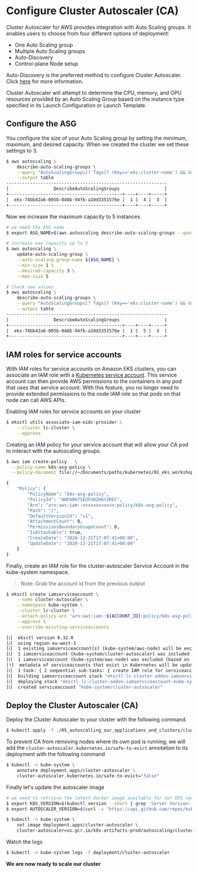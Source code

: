 # Configure Cluster Autoscaler (CA)

Cluster Autoscaler for AWS provides integration with Auto Scaling groups. It enables users to choose from four different options of deployment:

* One Auto Scaling group
* Multiple Auto Scaling groups
* Auto-Discovery
* Control-plane Node setup

Auto-Discovery is the preferred method to configure Cluster Autoscaler. Click [here](https://github.com/kubernetes/autoscaler/tree/master/cluster-autoscaler/cloudprovider/aws) for more information.

Cluster Autoscaler will attempt to determine the CPU, memory, and GPU resources provided by an Auto Scaling Group based on the instance type specified in its Launch Configuration or Launch Template.

## Configure the ASG

You configure the size of your Auto Scaling group by setting the minimum, maximum, and desired capacity. When we created the cluster we set these settings to 3.

```bash
$ aws autoscaling \
    describe-auto-scaling-groups \
    --query "AutoScalingGroups[? Tags[? (Key=='eks:cluster-name') && Value=='lc-cluster']].[AutoScalingGroupName, MinSize, MaxSize,DesiredCapacity]" \
    --output table
-------------------------------------------------------------
|                 DescribeAutoScalingGroups                 |
+-------------------------------------------+----+----+-----+
|  eks-74bb42a6-005b-046b-94fb-a10d3351576e |  1 |  4 |  3  |
+-------------------------------------------+----+----+-----+
```

Now we increase the maximum capacity to 5 instances

```bash
# we need the ASG name
$ export ASG_NAME=$(aws autoscaling describe-auto-scaling-groups --query "AutoScalingGroups[? Tags[? (Key=='eks:cluster-name') && Value=='lc-cluster']].AutoScalingGroupName" --output text)

# increase max capacity up to 5
$ aws autoscaling \
    update-auto-scaling-group \
    --auto-scaling-group-name ${ASG_NAME} \
    --min-size 1 \
    --desired-capacity 3 \
    --max-size 5

# Check new values
$ aws autoscaling \
    describe-auto-scaling-groups \
    --query "AutoScalingGroups[? Tags[? (Key=='eks:cluster-name') && Value=='lc-cluster']].[AutoScalingGroupName, MinSize, MaxSize,DesiredCapacity]" \
    --output table
-------------------------------------------------------------
|                 DescribeAutoScalingGroups                 |
+-------------------------------------------+----+----+-----+
|  eks-74bb42a6-005b-046b-94fb-a10d3351576e |  1 |  5 |  3  |
+-------------------------------------------+----+----+-----+
```

## IAM roles for service accounts

With IAM roles for service accounts on Amazon EKS clusters, you can associate an IAM role with a [Kubernetes service account](https://kubernetes.io/docs/tasks/configure-pod-container/configure-service-account/). This service account can then provide AWS permissions to the containers in any pod that uses that service account. With this feature, you no longer need to provide extended permissions to the node IAM role so that pods on that node can call AWS APIs.

Enabling IAM roles for service accounts on your cluster

```bash
$ eksctl utils associate-iam-oidc-provider \
    --cluster lc-cluster \
    --approve

```

Creating an IAM policy for your service account that will allow your CA pod to interact with the autoscaling groups.

```bash
$ aws iam create-policy   \
  --policy-name k8s-asg-policy \
  --policy-document file://~/Documents/paths/kubernetes/01_eks_workshop/05_autoscalling_our_applications_and_clusters/cluster-autoscaler/k8s-asg-policy.json

{
    "Policy": {
        "PolicyName": "k8s-asg-policy",
        "PolicyId": "ANPARK7SEOFUOZH6YZREC",
        "Arn": "arn:aws:iam::xxxxxxxxxxxx:policy/k8s-asg-policy",
        "Path": "/",
        "DefaultVersionId": "v1",
        "AttachmentCount": 0,
        "PermissionsBoundaryUsageCount": 0,
        "IsAttachable": true,
        "CreateDate": "2020-12-21T17:07:41+00:00",
        "UpdateDate": "2020-12-21T17:07:41+00:00"
    }
}
```

Finally, create an IAM role for the cluster-autoscaler Service Account in the kube-system namespace.

> Note: Grab the account id from the previous output

```bash
$ eksctl create iamserviceaccount \
    --name cluster-autoscaler \
    --namespace kube-system \
    --cluster lc-cluster \
    --attach-policy-arn "arn:aws:iam::${ACCOUNT_ID}:policy/k8s-asg-policy" \
    --approve \
    --override-existing-serviceaccounts

[ℹ]  eksctl version 0.32.0
[ℹ]  using region eu-west-3
[ℹ]  1 existing iamserviceaccount(s) (kube-system/aws-node) will be excluded
[ℹ]  1 iamserviceaccount (kube-system/cluster-autoscaler) was included (based on the include/exclude rules)
[ℹ]  1 iamserviceaccount (kube-system/aws-node) was excluded (based on the include/exclude rules)
[!]  metadata of serviceaccounts that exist in Kubernetes will be updated, as --override-existing-serviceaccounts was set
[ℹ]  1 task: { 2 sequential sub-tasks: { create IAM role for serviceaccount "kube-system/cluster-autoscaler", create serviceaccount "kube-system/cluster-autoscaler" } }
[ℹ]  building iamserviceaccount stack "eksctl-lc-cluster-addon-iamserviceaccount-kube-system-cluster-autoscaler"
[ℹ]  deploying stack "eksctl-lc-cluster-addon-iamserviceaccount-kube-system-cluster-autoscaler"
[ℹ]  created serviceaccount "kube-system/cluster-autoscaler"
```

## Deploy the Cluster Autoscaler (CA)

Deploy the Cluster Autoscaler to your cluster with the following command.

```bash
$ kubectl apply -f ./05_autoscalling_our_applications_and_clusters/cluster-autoscaler/autodiscover.yaml

```

To prevent CA from removing nodes where its own pod is running, we will add the `cluster-autoscaler.kubernetes.io/safe-to-evict` annotation to its deployment with the following command

```bash
$ kubectl -n kube-system \
    annotate deployment.apps/cluster-autoscaler \
    cluster-autoscaler.kubernetes.io/safe-to-evict="false"

```

Finally let's update the autoscaler image

```bash
# we need to retrieve the latest docker image available for our EKS version
$ export K8S_VERSION=$(kubectl version --short | grep 'Server Version:' | sed 's/[^0-9.]*\([0-9.]*\).*/\1/' | cut -d. -f1,2)
$ export AUTOSCALER_VERSION=$(curl -s "https://api.github.com/repos/kubernetes/autoscaler/releases" | grep '"tag_name":' | sed -s 's/.*-\([0-9][0-9\.]*\).*/\1/' | grep -m1 ${K8S_VERSION})

$ kubectl -n kube-system \
    set image deployment.apps/cluster-autoscaler \
    cluster-autoscaler=us.gcr.io/k8s-artifacts-prod/autoscaling/cluster-autoscaler:v${AUTOSCALER_VERSION}

```

Watch the logs

```bash
$ kubectl -n kube-system logs -f deployment/cluster-autoscaler

```

**We are now ready to scale our cluster**